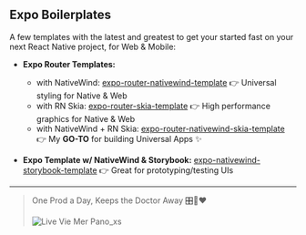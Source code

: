 ## Expo Boilerplates

A few templates with the latest and greatest to get your started fast on your next React Native project, for Web & Mobile:
- **Expo Router Templates:** 
  - with NativeWind: [expo-router-nativewind-template](https://github.com/kimchouard/expo-router-nativewind-template) 👉 Universal styling for Native & Web
  - with RN Skia: [expo-router-skia-template](https://github.com/kimchouard/expo-router-skia-template) 👉 High performance graphics for Native & Web
  - with NativeWind + RN Skia: [expo-router-nativewind-skia-template](https://github.com/kimchouard/expo-router-nativewind-skia-template) 👉 My **GO-TO** for building Universal Apps ✨

- **Expo Template w/ NativeWind & Storybook:** [expo-nativewind-storybook-template](https://github.com/kimchouard/expo-nativewind-storybook-template) 👉 Great for prototyping/testing UIs

---

> One Prod a Day, Keeps the Doctor Away 🎛️🥼❤️
> 
> ![Live Vie Mer Pano_xs](https://github.com/kimchouard/kimchouard/assets/2856923/da510710-c7d4-44b2-b06e-d2a8c43cc2f1)


<!--
**kimchouard/kimchouard** is a ✨ _special_ ✨ repository because its `README.md` (this file) appears on your GitHub profile.

Here are some ideas to get you started:

- 🔭 I’m currently working on ...
- 🌱 I’m currently learning ...
- 👯 I’m looking to collaborate on ...
- 🤔 I’m looking for help with ...
- 💬 Ask me about ...
- 📫 How to reach me: ...
- 😄 Pronouns: ...
- ⚡ Fun fact: ...
-->
